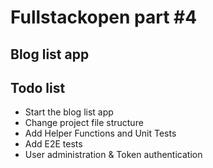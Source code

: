# Fullstackopen part #4

## Blog list app

## Todo list

- Start the blog list app
- Change project file structure
- Add Helper Functions and Unit Tests
- Add E2E tests
- User administration & Token authentication
